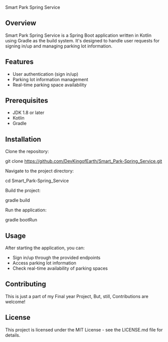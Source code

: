 Smart Park Spring Service

## Overview
Smart Park Spring Service is a Spring Boot application written in Kotlin using Gradle as the build system. It's designed to handle user requests for signing in/up and managing parking lot information.

## Features
- User authentication (sign in/up)
- Parking lot information management
- Real-time parking space availability

## Prerequisites
- JDK 1.8 or later
- Kotlin
- Gradle

## Installation
Clone the repository:

git clone https://github.com/DevKingofEarth/Smart_Park-Spring_Service.git


Navigate to the project directory:

cd Smart_Park-Spring_Service


Build the project:

gradle build


Run the application:

gradle bootRun


## Usage
After starting the application, you can:

- Sign in/up through the provided endpoints
- Access parking lot information
- Check real-time availability of parking spaces

## Contributing
This is just a part of my Final year Project, But, still, Contributions are welcome!

## License
This project is licensed under the MIT License - see the LICENSE.md file for details.
